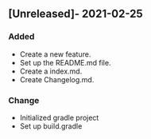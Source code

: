 ## [Unreleased]- 2021-02-25
### Added
- Create a new feature.
- Set up the README.md file.
- Create a index.md.
- Create Changelog.md.

### Change
- Initialized gradle project
- Set up build.gradle 